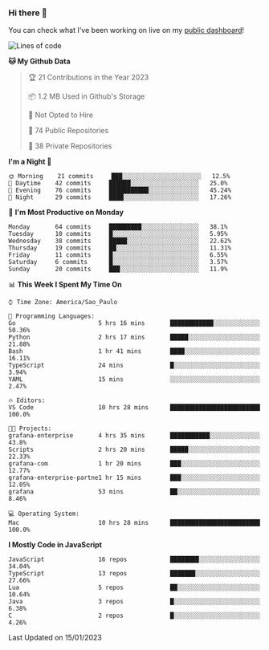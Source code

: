 ### Hi there 👋

<!--
**guicaulada/guicaulada** is a ✨ _special_ ✨ repository because its `README.md` (this file) appears on your GitHub profile.

Here are some ideas to get you started:

- 🔭 I’m currently working on ...
- 🌱 I’m currently learning ...
- 👯 I’m looking to collaborate on ...
- 🤔 I’m looking for help with ...
- 💬 Ask me about ...
- 📫 How to reach me: ...
- 😄 Pronouns: ...
- ⚡ Fun fact: ...
-->

You can check what I've been working on live on my [public dashboard](https://guicaulada.grafana.net/public-dashboards/e00f2ad838544b02826e8c075c05df45?orgId=1&refresh=30s)!

<!--START_SECTION:waka-->
![Lines of code](https://img.shields.io/badge/From%20Hello%20World%20I%27ve%20Written-45510%20lines%20of%20code-blue)

**🐱 My Github Data** 

> 🏆 21 Contributions in the Year 2023
 > 
> 📦 1.2 MB Used in Github's Storage 
 > 
> 🚫 Not Opted to Hire
 > 
> 📜 74 Public Repositories 
 > 
> 🔑 38 Private Repositories  
 > 
**I'm a Night 🦉** 

```text
🌞 Morning    21 commits     ███░░░░░░░░░░░░░░░░░░░░░░   12.5% 
🌆 Daytime    42 commits     ██████░░░░░░░░░░░░░░░░░░░   25.0% 
🌃 Evening    76 commits     ███████████░░░░░░░░░░░░░░   45.24% 
🌙 Night      29 commits     ████░░░░░░░░░░░░░░░░░░░░░   17.26%

```
📅 **I'm Most Productive on Monday** 

```text
Monday       64 commits     █████████░░░░░░░░░░░░░░░░   38.1% 
Tuesday      10 commits     █░░░░░░░░░░░░░░░░░░░░░░░░   5.95% 
Wednesday    38 commits     █████░░░░░░░░░░░░░░░░░░░░   22.62% 
Thursday     19 commits     ██░░░░░░░░░░░░░░░░░░░░░░░   11.31% 
Friday       11 commits     █░░░░░░░░░░░░░░░░░░░░░░░░   6.55% 
Saturday     6 commits      █░░░░░░░░░░░░░░░░░░░░░░░░   3.57% 
Sunday       20 commits     ███░░░░░░░░░░░░░░░░░░░░░░   11.9%

```


📊 **This Week I Spent My Time On** 

```text
⌚︎ Time Zone: America/Sao_Paulo

💬 Programming Languages: 
Go                       5 hrs 16 mins       ████████████░░░░░░░░░░░░░   50.36% 
Python                   2 hrs 17 mins       █████░░░░░░░░░░░░░░░░░░░░   21.88% 
Bash                     1 hr 41 mins        ████░░░░░░░░░░░░░░░░░░░░░   16.11% 
TypeScript               24 mins             █░░░░░░░░░░░░░░░░░░░░░░░░   3.94% 
YAML                     15 mins             ░░░░░░░░░░░░░░░░░░░░░░░░░   2.47%

🔥 Editors: 
VS Code                  10 hrs 28 mins      █████████████████████████   100.0%

🐱‍💻 Projects: 
grafana-enterprise       4 hrs 35 mins       ███████████░░░░░░░░░░░░░░   43.8% 
Scripts                  2 hrs 20 mins       █████░░░░░░░░░░░░░░░░░░░░   22.33% 
grafana-com              1 hr 20 mins        ███░░░░░░░░░░░░░░░░░░░░░░   12.77% 
grafana-enterprise-partne1 hr 15 mins        ███░░░░░░░░░░░░░░░░░░░░░░   12.05% 
grafana                  53 mins             ██░░░░░░░░░░░░░░░░░░░░░░░   8.46%

💻 Operating System: 
Mac                      10 hrs 28 mins      █████████████████████████   100.0%

```

**I Mostly Code in JavaScript** 

```text
JavaScript               16 repos            ████████░░░░░░░░░░░░░░░░░   34.04% 
TypeScript               13 repos            ███████░░░░░░░░░░░░░░░░░░   27.66% 
Lua                      5 repos             ██░░░░░░░░░░░░░░░░░░░░░░░   10.64% 
Java                     3 repos             █░░░░░░░░░░░░░░░░░░░░░░░░   6.38% 
C                        2 repos             █░░░░░░░░░░░░░░░░░░░░░░░░   4.26%

```



 Last Updated on 15/01/2023
<!--END_SECTION:waka-->
